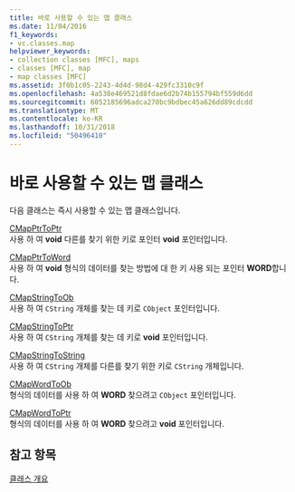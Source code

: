 ```yaml
---
title: 바로 사용할 수 있는 맵 클래스
ms.date: 11/04/2016
f1_keywords:
- vc.classes.map
helpviewer_keywords:
- collection classes [MFC], maps
- classes [MFC], map
- map classes [MFC]
ms.assetid: 3f0b1c05-2243-4d4d-98d4-429fc3310c9f
ms.openlocfilehash: 4a538e469521d8fdae6d2b74b155794bf559d6dd
ms.sourcegitcommit: 6052185696adca270bc9bdbec45a626dd89cdcdd
ms.translationtype: MT
ms.contentlocale: ko-KR
ms.lasthandoff: 10/31/2018
ms.locfileid: "50496410"
---
```

# <a name="ready-to-use-map-classes"></a>바로 사용할 수 있는 맵 클래스

다음 클래스는 즉시 사용할 수 있는 맵 클래스입니다.

[CMapPtrToPtr](../mfc/reference/cmapptrtoptr-class.md)<br/>
사용 하 여 **void** 다른를 찾기 위한 키로 포인터 **void** 포인터입니다.

[CMapPtrToWord](../mfc/reference/cmapptrtoword-class.md)<br/>
사용 하 여 **void** 형식의 데이터를 찾는 방법에 대 한 키 사용 되는 포인터 **WORD**합니다.

[CMapStringToOb](../mfc/reference/cmapstringtoob-class.md)<br/>
사용 하 여 `CString` 개체를 찾는 데 키로 `CObject` 포인터입니다.

[CMapStringToPtr](../mfc/reference/cmapstringtoptr-class.md)<br/>
사용 하 여 `CString` 개체를 찾는 데 키로 **void** 포인터입니다.

[CMapStringToString](../mfc/reference/cmapstringtostring-class.md)<br/>
사용 하 여 `CString` 개체를 다른를 찾기 위한 키로 `CString` 개체입니다.

[CMapWordToOb](../mfc/reference/cmapwordtoob-class.md)<br/>
형식의 데이터를 사용 하 여 **WORD** 찾으려고 `CObject` 포인터입니다.

[CMapWordToPtr](../mfc/reference/cmapwordtoptr-class.md)<br/>
형식의 데이터를 사용 하 여 **WORD** 찾으려고 **void** 포인터입니다.

## <a name="see-also"></a>참고 항목

[클래스 개요](../mfc/class-library-overview.md)


